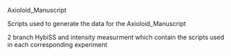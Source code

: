 Axioloid_Manuscript

Scripts used to generate the data for the Axioloid_Manuscript

2 branch HybiSS and intensity measurment which contain the scripts used in each corresponding experiment
